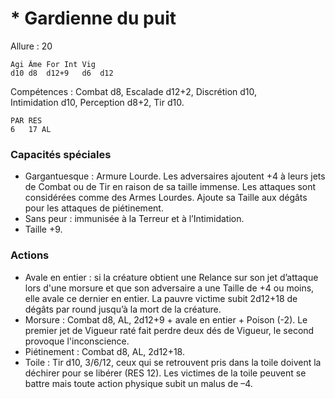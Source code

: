# * Gardienne du puit

Allure : 20

	Agi	Âme	For	Int	Vig
	d10	d8	d12+9	d6	d12

Compétences : Combat d8, Escalade d12+2, Discrétion d10, Intimidation d10, Perception d8+2, Tir d10.

	PAR	RES
	6	17 AL

### Capacités spéciales
- Gargantuesque : Armure Lourde. Les adversaires ajoutent +4 à leurs jets de Combat ou de Tir en raison de sa taille immense. Les attaques sont considérées comme des Armes Lourdes. Ajoute sa Taille aux dégâts pour les attaques de piétinement.
- Sans peur : immunisée à la Terreur et à l’Intimidation.
- Taille +9.

### Actions
- Avale en entier : si la créature obtient une Relance sur son jet d’attaque lors d'une morsure et que son adversaire a une Taille de +4 ou moins, elle avale ce dernier en entier. La pauvre victime subit 2d12+18 de dégâts par round jusqu’à la mort de la créature.
- Morsure : Combat d8, AL, 2d12+9  + avale en entier + Poison (-2). Le premier jet de Vigueur raté fait perdre deux dés de Vigueur, le second provoque l'inconscience.
- Piétinement : Combat d8, AL, 2d12+18. 
- Toile : Tir d10, 3/6/12, ceux qui se retrouvent pris dans la toile doivent la déchirer pour se libérer (RES 12). Les victimes de la toile peuvent se battre mais toute action physique subit un malus de –4.
